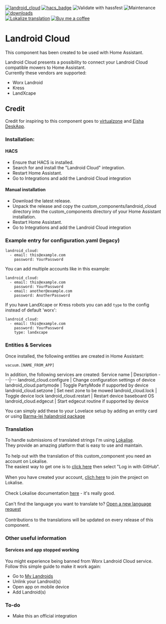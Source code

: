 [![landroid_cloud](https://img.shields.io/github/release/mtrab/landroid_cloud/all.svg?style=plastic&label=Current%20release)](https://github.com/mtrab/landroid_cloud) [![hacs_badge](https://img.shields.io/badge/HACS-Default-orange.svg?style=plastic)](https://github.com/custom-components/hacs) ![Validate with hassfest](https://img.shields.io/github/workflow/status/mtrab/landroid_cloud/Code%20validation?label=Hass%20validation&style=plastic) ![Maintenance](https://img.shields.io/maintenance/yes/2022.svg?style=plastic&label=Integration%20maintained) [![downloads](https://img.shields.io/github/downloads/mtrab/landroid_cloud/total?style=plastic&label=Total%20downloads)](https://github.com/mtrab/landroid_cloud)<br />
[![Lokalize translation](https://img.shields.io/static/v1?label=Help%20translate&message=using%20Lokalize&color=green&style=plastic)](https://app.lokalise.com/public/97921736629219cb0306a3.84106577) [![Buy me a coffee](https://img.shields.io/static/v1?label=Buy%20me%20a%20coffee&message=and%20say%20thanks&color=orange&logo=buymeacoffee&logoColor=white&style=plastic)](https://www.buymeacoffee.com/mtrab)

# Landroid Cloud

This component has been created to be used with Home Assistant.

Landroid Cloud presents a possibility to connect your Landroid Cloud compatible mowers to Home Assistant.<br />
Currently these vendors are supported:<br />
- Worx Landroid
- Kress
- LandXcape

## Credit

Credit for inspiring to this component goes to [virtualzone](https://github.com/virtualzone) and [Eisha DeskApp](https://drive.google.com/drive/folders/0B63Mhn1k_KcbdXB5ZjdUUHNCWWc?resourcekey=0-DGwWcHl_QU2d_0clj8Xm3A&usp=sharing).

### Installation:

#### HACS

- Ensure that HACS is installed.
- Search for and install the "Landroid Cloud" integration.
- Restart Home Assistant.
- Go to Integrations and add the Landroid Cloud integration

#### Manual installation

- Download the latest release.
- Unpack the release and copy the custom_components/landroid_cloud directory into the custom_components directory of your Home Assistant installation.
- Restart Home Assistant.
- Go to Integrations and add the Landroid Cloud integration

### Example entry for configuration.yaml (legacy)

```
landroid_cloud:
  - email: this@example.com
    password: YourPassword
```

You can add multiple accounts like in this example:

```
landroid_cloud:
  - email: this@example.com
    password: YourPassword
  - email: another@example.com
    password: AnotherPassword
```

If you have LandXcape or Kress robots you can add `type` to the config instead of default 'worx':

```
landroid_cloud:
  - email: this@example.com
    password: YourPassword
    type: landxcape
```

### Entities & Services

Once installed, the following entities are created in Home Assistant:

```
vacuum.[NAME_FROM_APP]
```

In addition, the following services are created:
Service name | Description
---|---
landroid_cloud.configure | Change configuration settings of device
landroid_cloud.partymode | Toggle PartyMode if supported by device
landroid_cloud.setzone | Set next zone to be mowed
landroid_cloud.lock | Toggle device lock
landroid_cloud.restart | Restart device baseboard OS
landroid_cloud.edgecut | Start edgecut routine if supported by device

You can simply add these to your Lovelace setup by adding an entity card or using [Barma-lej halandroid package](https://github.com/Barma-lej/halandroid)

### Translation

To handle submissions of translated strings I'm using [Lokalise](https://lokalise.com/).<br/>
They provide an amazing platform that is easy to use and maintain.<br/>
<br/>
To help out with the translation of this custom_component you need an account on Lokalise.<br/>
The easiest way to get one is to [click here](https://lokalise.com/login/) then select "Log in with GitHub".<br/>
<br/>
When you have created your account, [clich here](https://app.lokalise.com/public/97921736629219cb0306a3.84106577/) to join the project on Lokalise.<br/>
<br/>
Check Lokalise documentation [here](https://docs.lokalise.com/en/) - it's really good.<br/>
<br/>
Can't find the language you want to translate to? [Open a new language request](https://github.com/MTrab/landroid_cloud/issues/new?assignees=&labels=translation&template=translation_request.md&title=%5BLR%5D%3A+New%20language%20request)<br/>
<br/>
Contributions to the translations will be updated on every release of this component.


### Other useful information
#### Services and app stopped working

You might experience being banned from Worx Landroid Cloud service.
Follow this simple guide to make it work again:
* Go to [My Landroids](https://account.worxlandroid.com/product-items)
* Unlink your Landroid(s)
* Open app on mobile device
* Add Landroid(s)

### To-do

* Make this an official integration